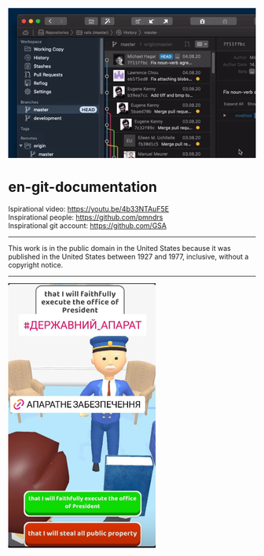 <img src="https://raw.githubusercontent.com/nazar-chepliaka/en-git-documentation/main/attachments/gif/teaser.gif">

# en-git-documentation

Ispirational video: https://youtu.be/4b33NTAuF5E <br>
Inspirational people: https://github.com/pmndrs <br>
Inspirational git account: https://github.com/GSA

<hr></hr>

This work is in the public domain in the United States because it was published in the United States between 1927 and 1977, inclusive, without a copyright notice.
<br>
<hr></hr>
<img width="300" src="https://raw.githubusercontent.com/nazar-chepliaka/en-git-documentation/main/attachments/screenshots/photo_2022-11-11_22-56-48.jpg">

